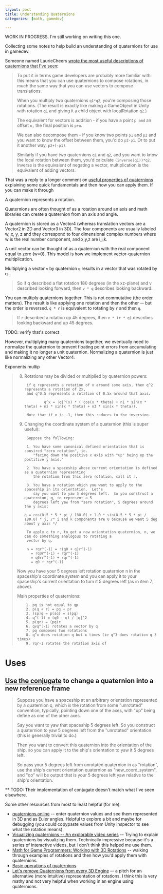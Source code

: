 ```yaml
---
layout: post
title: Understanding Quaternions
categories: [math, gamedev]

---
```


WORK IN PROGRESS. I'm still working on writing this one.


Collecting some notes to help build an understanding of quaternions for use in gamedev.


Someone named LaurieCheers [wrote the most useful descriptions of quaternions that I've seen](https://www.reddit.com/r/gamedev/comments/9s1uj6/amazing_explanation_of_quaternions_for_3d_rotation/e8lq5ae/):

> To put it in terms game developers are probably more familiar with: this means that you can use quaternions to compose rotations, in much the same way that you can use vectors to compose translations.
> 
> When you multiply two quaternions `q1*q2`, you're composing those rotations. (The result is exactly like making a GameObject in Unity with rotation `q1` and giving it a child object with localRotation `q2`.)
> 
> The equivalent for vectors is addition - if you have a point `p and` an offset `o,` the final position is `p+o`.
> 
> We can also decompose them - if you know two points `p1` and `p2` and you want to know the offset between them, you'd do `p2-p1`. Or to put it another way, `p2+(-p1)`.
> 
> Similarly if you have two quaternions `q1` and `q2`, and you want to know the local rotation between them, you'd calculate `(inverse(q1))*q2`. Inverse is the equivalent of negating a vector, multiplication is the equivalent of adding vectors.


That was a reply to a longer comment on [useful properties of quaternions](https://www.reddit.com/r/gamedev/comments/9s1uj6/amazing_explanation_of_quaternions_for_3d_rotation/) explaining some quick fundamentals and then how you can apply them. If you can make it through

A quaternion represents a rotation. 

Quaternions are often thought of as a rotation around an axis and math
libraries can create a quaternion from an axis and angle.

A quaternion is stored as a Vector4 (whereas translation vectors are a Vector2
in 2D and Vector3 in 3D). The four components are usually labeled w, x, y, z
and they correspond to four dimensional complex numbers where w is the real
number component, and x,y,z are i,j,k.

A unit vector can be thought of as a quaternion with the real component equal
to zero (w=0). This model is how we implement vector-quaternion multiplication.

Multiplying a vector `v` by quaternion `q` results in a vector that was rotated
by q.

> So if q described a flat rotation 180 degrees (in the xz-plane) and v
> described looking forward, then `v * q` describes looking backward.

You can multiply quaternions together. This is not commutative (the order
matters). The result is like applying one rotation and then the other -- but the order is reversed. `q * r` is equivalent to rotating by `r` and then `q`.

> If `r` described a rotation up 45 degrees, then `v * (r * q)` describes looking
> backward and up 45 degrees.

TODO: verify that's correct

However, multiplying many quaternions together, we eventually need to normalize
the quaternion to prevent floating point errors from accumulating and making it
no longer a unit quaternion. Normalizing a quaternion is just like normalizing
any other Vector4.

Exponents multip
> 8. Rotations may be divided or multiplied by quaternion powers:
> 
>         if q represents a rotation of x around some axis, then q^2 represents a rotation of 2x,
>         and q^0.5 represents a rotation of 0.5x around that axis.
> 
>                 q^x = |q|^(x) * ( cos(x * theta) + n1 * sin(x * theta) + n2 * sin(x * theta) + n3 * sin(x * theta)).
> 
>         Note that if x is -1, then this reduces to the inversion.
> 
> 9. Changing the coordinate system of a quaternion (this is super useful):
> 
>         Suppose the following:
> 
>         1. You have some canonical defined orientation that is consired "zero rotation", ie.
>            "facing down the positive x axis with "up" being up the postitive y axis."
> 
>         2. You have a spaceship whose current orientation is defined as a quaternion representing
>            the rotation from this zero rotation, call it r.
> 
>         3. You have a rotation which you want to apply to the spaceship in its orientation.  Let's
>            say you want to yaw 5 degrees left.  So you construct a quaternion, q, to represent a 5
>            degrees left yaw from "zero rotation", 5 degrees around the y axis:
> 
>        q = cos(0.5 * 5 * pi / 180.0) + 1.0 * sin(0.5 * 5 * pi / 180.0) * j; /* i and k components are 0 because we want 5 deg about y axis */
> 
>         To apply q to r, to get a new orientation quaternion, n, we can do something analogous to rotating a
>         vector by q.
> 
>         n = rqr^(-1) = r(q0 + q)r^(-1)
>           = rq0r^(-1) + rqr^(-1)
>           = q0rr^(-1) + rqr^(-1)
>           = q0 + rqr^(-1)
> 
>   Now you have your 5 degrees left rotation quaternion n in the spaceship's coordinate system and you can apply it to your spaceship's current orientation to turn it 5 degrees left (as in item 7, above).
> 
> Main properties of quaternions:
> 
>         1. pq is not equal to qp
>         2. p(q + r) = pq + pr
>         3. (sp)q = p(sq) = s(pq)
>         4. q^(-1) = (q0 - q) / |q|^2
>         5. p(qr) = (pq)r
>         6. qvq^(-1) rotates a vector by q
>         7. pq composes two rotations
>         8. q^x does rotation q but x times (ie q^3 does rotation q 3 times)
>         9. rqr-1 rotates the rotation axis of

# Uses

## [Use the conjugate](https://www.reddit.com/r/gamedev/comments/np27gy/rotations_using_quaternions/h059sj0/) to change a quaternion into a new reference frame
 
> Suppose you have a spaceship at an arbitrary orientation represented by a
> quaternion q, which is the rotation from some "unrotated" convention,
> typically, pointing down one of the axes, with "up" being define as one of
> the other axes.
> 
> Say you want to yaw that spaceship 5 degrees left. So you construct a
> quaternion to yaw 5 degrees left from the "unrotated" orientation (this is
> generally trivial to do.)
> 
> Then you want to convert this quaternion into the orientation of the ship, so
> you can apply it to the ship's orientation to yaw it 5 degrees left.
> 
> So pass your 5 degrees left from unrotated quaternion in as "rotation", use
> the ship's current orientation quaternion as "new_coord_system", and "qo"
> will be output that is your 5 degrees left yaw relative to the ship's
> orientation.

** TODO: Their implementation of conjugate doesn't match what I've seen elsewhere.

Some other resources from most to least helpful (for me):

* [quaternions.online](https://quaternions.online/) -- enter quaternion values and see them represented in 3D and as Euler angles. Helpful to explore a bit and maybe for debugging (you could copypaste values from Unity inspector to see what the rotation means).
* [Visualizing quaternions -- An explorable video series](https://eater.net/quaternions) -- Trying to explain quaternions by visualizing them. Technically impressive because it's a series of interactive videos, but I don't think this helped me use them.
* [Math for Game Programmers: Working with 3D Rotations](https://www.gdcvault.com/play/1020043/Math-for-Game-Programmers-Working) -- walking through examples of rotations and then how you'd apply them with quaternions.
* [Basic operations of quaternions](http://www.allenchou.net/2014/04/game-math-quaternion-basics/)
* [Let's remove Quaternions from every 3D Engine](https://marctenbosch.com/quaternions/) -- a pitch for an alternative (more intuitive) representation of rotations. I think this is very mathy and not very helpful when working in an engine using quaternions.
